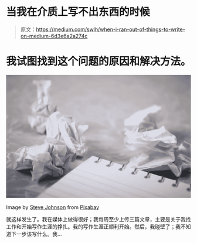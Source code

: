 # 当我在介质上写不出东西的时候

> 原文：<https://medium.com/swlh/when-i-ran-out-of-things-to-write-on-medium-6d3e6a2a274c>

# 我试图找到这个问题的原因和解决方法。

![](img/b9610d835544616e2ed366523090ddbd.png)

Image by [Steve Johnson](https://pixabay.com/users/steve_a_johnson-8206634/?utm_source=link-attribution&utm_medium=referral&utm_campaign=image&utm_content=3259455) from [Pixabay](https://pixabay.com/?utm_source=link-attribution&utm_medium=referral&utm_campaign=image&utm_content=3259455)

就这样发生了。我在媒体上做得很好；我每周至少上传三篇文章，主要是关于我找工作和开始写作生涯的挣扎。我的写作生涯正顺利开始。然后，我碰壁了；我不知道下一步该写什么。我…